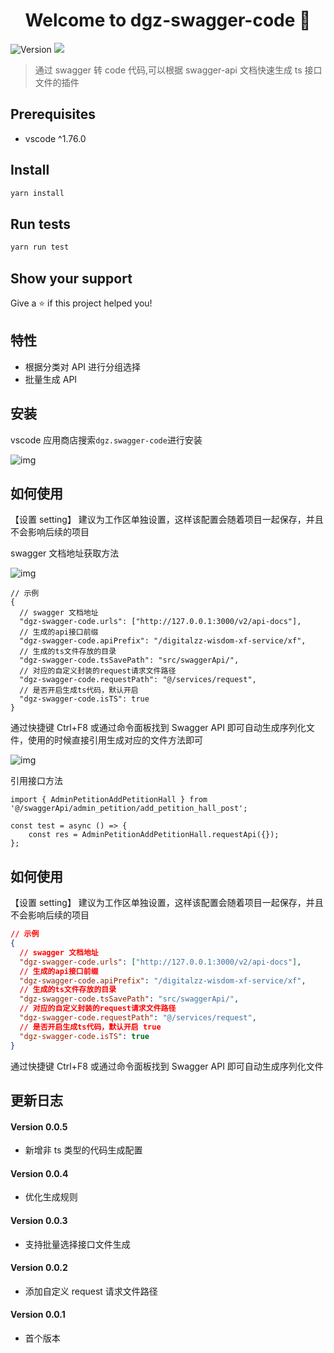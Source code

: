 <h1 align="center">Welcome to dgz-swagger-code 👋</h1>
<p>
  <img alt="Version" src="https://img.shields.io/badge/version-0.0.5-blue.svg?cacheSeconds=2592000" />
  <img src="https://img.shields.io/badge/vscode-%5E1.76.0-blue.svg" />
</p>

> 通过 swagger 转 code 代码,可以根据 swagger-api 文档快速生成 ts 接口文件的插件

## Prerequisites

- vscode ^1.76.0

## Install

```sh
yarn install
```

## Run tests

```sh
yarn run test
```

## Show your support

Give a ⭐️ if this project helped you!

## 特性

- 根据分类对 API 进行分组选择
- 批量生成 API

## 安装

vscode 应用商店搜索`dgz.swagger-code`进行安装

![img](https://cdn.nlark.com/yuque/0/2023/png/827596/1680748657447-3f6c658d-96ef-4597-8fc0-99895e0239bf.png)

## 如何使用

【设置 setting】 建议为工作区单独设置，这样该配置会随着项目一起保存，并且不会影响后续的项目

swagger 文档地址获取方法

![img](https://cdn.nlark.com/yuque/0/2023/png/827596/1680750752041-6a2230a2-7a27-4c4d-a3ec-9e05bf3fab63.png)

```
// 示例
{
  // swagger 文档地址
  "dgz-swagger-code.urls": ["http://127.0.0.1:3000/v2/api-docs"],
  // 生成的api接口前缀
  "dgz-swagger-code.apiPrefix": "/digitalzz-wisdom-xf-service/xf",
  // 生成的ts文件存放的目录
  "dgz-swagger-code.tsSavePath": "src/swaggerApi/",
  // 对应的自定义封装的request请求文件路径
  "dgz-swagger-code.requestPath": "@/services/request",
  // 是否开启生成ts代码，默认开启
  "dgz-swagger-code.isTS": true
}
```

通过快捷键 Ctrl+F8 或通过命令面板找到 Swagger API 即可自动生成序列化文件，使用的时候直接引用生成对应的文件方法即可

![img](https://cdn.nlark.com/yuque/0/2023/png/827596/1680748839185-72358c06-96e9-48c8-af8b-b25bc6383636.png)

引用接口方法

```
import { AdminPetitionAddPetitionHall } from '@/swaggerApi/admin_petition/add_petition_hall_post';

const test = async () => {
	const res = AdminPetitionAddPetitionHall.requestApi({});
};
```

## 如何使用

【设置 setting】 建议为工作区单独设置，这样该配置会随着项目一起保存，并且不会影响后续的项目

```json
// 示例
{
  // swagger 文档地址
  "dgz-swagger-code.urls": ["http://127.0.0.1:3000/v2/api-docs"],
  // 生成的api接口前缀
  "dgz-swagger-code.apiPrefix": "/digitalzz-wisdom-xf-service/xf",
  // 生成的ts文件存放的目录
  "dgz-swagger-code.tsSavePath": "src/swaggerApi/",
  // 对应的自定义封装的request请求文件路径
  "dgz-swagger-code.requestPath": "@/services/request",
  // 是否开启生成ts代码，默认开启 true
  "dgz-swagger-code.isTS": true
}
```

通过快捷键 Ctrl+F8 或通过命令面板找到 Swagger API 即可自动生成序列化文件

## 更新日志

#### Version 0.0.5

- 新增非 ts 类型的代码生成配置

#### Version 0.0.4

- 优化生成规则

#### Version 0.0.3

- 支持批量选择接口文件生成

#### Version 0.0.2

- 添加自定义 request 请求文件路径

#### Version 0.0.1

- 首个版本
